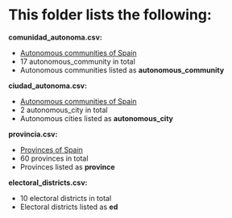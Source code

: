 # This folder lists the following:

**comunidad_autonoma.csv:**
* [Autonomous communities of Spain](https://en.wikipedia.org/wiki/Autonomous_communities_of_Spain#Autonomous_communities)
* 17 autonomous_community in total
* Autonomous communities listed as **autonomous_community**

**ciudad_autonoma.csv:**
* [Autonomous communities of Spain](https://en.wikipedia.org/wiki/Autonomous_communities_of_Spain#Autonomous_cities)
* 2 autonomous_city in total
* Autonomous cities listed as **autonomous_city**

**provincia.csv:**
* [Provinces of Spain](https://en.wikipedia.org/wiki/Provinces_of_Spain)
* 60 provinces in total
* Provinces listed as **province**

**electoral_districts.csv:**
* 10 electoral districts in total
* Electoral districts listed as **ed**

